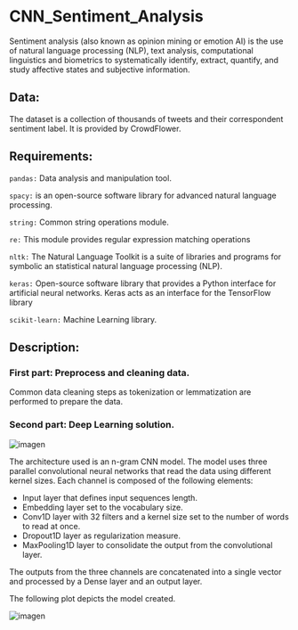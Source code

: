 # CNN_Sentiment_Analysis
Sentiment analysis (also known as opinion mining or emotion AI) is the use of natural language processing (NLP), text analysis, computational linguistics and biometrics to systematically identify, extract, quantify, and study affective states and subjective information. 

## Data:

The dataset is a collection of thousands of tweets and their correspondent sentiment label. It is provided by CrowdFlower.

## Requirements:

```pandas:``` Data analysis and manipulation tool.

```spacy:``` is an open-source software library for advanced natural language processing.

```string:``` Common string operations module.

```re:``` This module provides regular expression matching operations

```nltk:``` The Natural Language Toolkit is a suite of libraries and programs for symbolic an statistical natural language processing (NLP).

```keras:``` Open-source software library that provides a Python interface for artificial neural networks. Keras acts as an interface for the TensorFlow library

```scikit-learn:``` Machine Learning library.


## Description: 

### First part: Preprocess and cleaning data. 

Common data cleaning steps as tokenization or lemmatization are performed to prepare the data.


### Second part: Deep Learning solution. 




![imagen](https://user-images.githubusercontent.com/20369543/153262928-6777a2ce-25b5-4012-815d-4d6a36ecd1a2.png)

The architecture used is an n-gram CNN model. The model uses three parallel convolutional neural networks that read the data using different kernel sizes. 
Each channel is composed of the following elements: 
- Input layer that defines input sequences length. 
- Embedding layer set to the vocabulary size. 
- Conv1D layer with 32 filters and a kernel size set to the number of words to read at once. 
- Dropout1D layer as regularization measure. 
- MaxPooling1D layer to consolidate the output from the convolutional layer. 

The outputs from the three channels are concatenated into a single vector and processed by a Dense layer and an output layer.

The following plot depicts the model created.



![imagen](https://user-images.githubusercontent.com/20369543/153263396-abac8a85-bc88-439a-ac57-7e7013934b4a.png)

